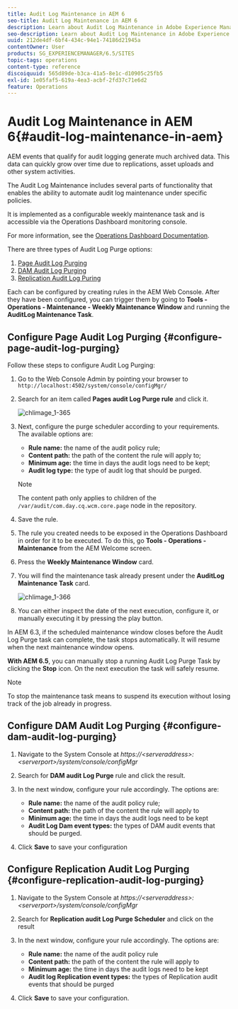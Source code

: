 ```yaml
---
title: Audit Log Maintenance in AEM 6
seo-title: Audit Log Maintenance in AEM 6
description: Learn about Audit Log Maintenance in Adobe Experience Manager (AEM).
seo-description: Learn about Audit Log Maintenance in Adobe Experience Manager (AEM).
uuid: 212de4df-6bf4-434c-94e1-74186d21945a
contentOwner: User
products: SG_EXPERIENCEMANAGER/6.5/SITES
topic-tags: operations
content-type: reference
discoiquuid: 565d89de-b3ca-41a5-8e1c-d10905c25fb5
exl-id: 1e05faf5-619a-4ea3-acbf-2fd37c71e6d2
feature: Operations
---
```

# Audit Log Maintenance in AEM 6{#audit-log-maintenance-in-aem}

AEM events that qualify for audit logging generate much archived data. This data can quickly grow over time due to replications, asset uploads and other system activities.

The Audit Log Maintenance includes several parts of functionality that enables the ability to automate audit log maintenance under specific policies.

It is implemented as a configurable weekly maintenance task and is accessible via the Operations Dashboard monitoring console.

For more information, see the [Operations Dashboard Documentation](/help/sites-administering/operations-dashboard.md).

There are three types of Audit Log Purge options:

1. [Page Audit Log Purging](/help/sites-administering/operations-audit-log.md#configure-page-audit-log-purging)
1. [DAM Audit Log Purging](/help/sites-administering/operations-audit-log.md#configure-dam-audit-log-purging)
1. [Replication Audit Log Puring](/help/sites-administering/operations-audit-log.md#configure-replication-audit-log-purging)

Each can be configured by creating rules in the AEM Web Console. After they have been configured, you can trigger them by going to **Tools - Operations - Maintenance - Weekly Maintenance Window** and running the **AuditLog Maintenance Task**.

## Configure Page Audit Log Purging {#configure-page-audit-log-purging}

Follow these steps to configure Audit Log Purging:

1. Go to the Web Console Admin by pointing your browser to `http://localhost:4502/system/console/configMgr/`

1. Search for an item called **Pages audit Log Purge rule** and click it.

   ![chlimage_1-365](assets/chlimage_1-365.png)

1. Next, configure the purge scheduler according to your requirements. The available options are:

    * **Rule name:** the name of the audit policy rule;
    * **Content path:** the path of the content the rule will apply to;
    * **Minimum age:** the time in days the audit logs need to be kept;
    * **Audit log type:** the type of audit log that should be purged.

   >[!NOTE]
   >
   >The content path only applies to children of the `/var/audit/com.day.cq.wcm.core.page` node in the repository.

1. Save the rule.
1. The rule you created needs to be exposed in the Operations Dashboard in order for it to be executed. To do this, go **Tools - Operations - Maintenance** from the AEM Welcome screen.

1. Press the **Weekly Maintenance Window** card.

1. You will find the maintenance task already present under the **AuditLog Maintenance Task** card.

   ![chlimage_1-366](assets/chlimage_1-366.png)

1. You can either inspect the date of the next execution, configure it, or manually executing it by pressing the play button.

In AEM 6.3, if the scheduled maintenance window closes before the Audit Log Purge task can complete, the task stops automatically. It will resume when the next maintenance window opens.

**With AEM 6.5**, you can manually stop a running Audit Log Purge Task by clicking the **Stop** icon. On the next execution the task will safely resume.

>[!NOTE]
>
>To stop the maintenance task means to suspend its execution without losing track of the job already in progress.

## Configure DAM Audit Log Purging {#configure-dam-audit-log-purging}

1. Navigate to the System Console at *https://&lt;serveraddress&gt;:&lt;serverport&gt;/system/console/configMgr*
1. Search for **DAM audit Log Purge** rule and click the result.
1. In the next window, configure your rule accordingly. The options are:

    * **Rule name:** the name of the audit policy rule;
    * **Content path:** the path of the content the rule will apply to
    * **Minimum age:** the time in days the audit logs need to be kept
    * **Audit Log Dam event types:** the types of DAM audit events that should be purged.

1. Click **Save** to save your configuration

## Configure Replication Audit Log Purging  {#configure-replication-audit-log-purging}

1. Navigate to the System Console at *https://&lt;serveraddress&gt;:&lt;serverport&gt;/system/console/configMgr*
1. Search for **Replication audit Log Purge Scheduler** and click on the result
1. In the next window, configure your rule accordingly. The options are:

    * **Rule name:** the name of the audit policy rule
    * **Content path:** the path of the content the rule will apply to
    * **Minimum age:** the time in days the audit logs need to be kept
    * **Audit log Replication event types:** the types of Replication audit events that should be purged

1. Click **Save** to save your configuration.
